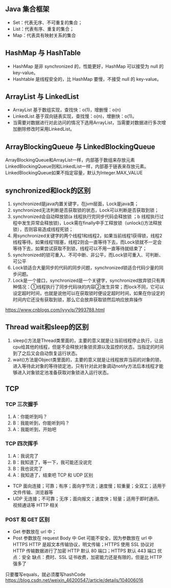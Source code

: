 ## Java 集合框架

* Set：代表无序、不可重复的集合；
* List：代表有序、重复的集合；
* Map：代表具有映射关系的集合

## HashMap 与 HashTable

* HashMap 是非 synchronized 的，性能更好，HashMap 可以接受为 null 的 key-value。 
* Hashtable 是线程安全的，比 HashMap 要慢，不接受 null 的 key-value。

## ArrayList 与 LinkedList

* ArrayList 基于数组实现，查找快：o(1)，增删慢：o(n)
* LinkedList 基于双向链表实现，查找慢：o(n)，增删快：o(1)。 
* 当需要对数据进行对此访问的情况下选用ArrayList，当需要对数据进行多次增加删除修改时采用LinkedList。

## ArrayBlockingQueue 与 LinkedBlockingQueue

ArrayBlockingQueue和ArrayList一样，内部基于数组来存放元素 LinkedBlockingQueue则和LinkedList一样，内部基于链表来存放元素。 LinkedBlockingQueue如果不指定容量，默认为Integer.MAX_VALUE

## synchronized和lock的区别

1. synchronized是java内置关键字，在jvm层面，Lock是java类；
2. synchronized无法判断是否获取锁的状态，Lock可以判断是否获取到锁；
3. synchronized会自动释放锁(a 线程执行完同步代码会释放锁 ；b 线程执行过程中发生异常会释放锁)，Lock需在finally中手工释放锁（unlock()方法释放锁），否则容易造成线程死锁；
4. 用synchronized关键字的两个线程1和线程2，如果当前线程1获得锁，线程2线程等待。如果线程1阻塞，线程2则会一直等待下去，而Lock锁就不一定会等待下去，如果尝试获取不到锁，线程可以不用一直等待就结束了；
5. synchronized的锁可重入、不可中断、非公平，而Lock锁可重入、可判断、可公平
6. Lock锁适合大量同步的代码的同步问题，synchronized锁适合代码少量的同步问题。 
7. Lock是一个接口，synchronized是一个关键字，synchronized放弃锁只有两种情况：①线程执行了同步代码块的内容②发生异常；而lock不同，它可以设定超时时间，也就是说他可以在获取锁时便设定超时时间，如果在你设定的时间内它还没有获取到锁，那么它会放弃获取锁然后响应放弃操作

https://www.cnblogs.com/iyyy/p/7993788.html

## Thread wait和sleep的区别

1. sleep()方法是Thread类里面的，主要的意义就是让当前线程停止执行，让出cpu给其他的线程，但是不会释放对象锁资源以及监控的状态，当指定的时间到了之后又会自动恢复运行状态。
2. wait()方法是Object类里面的，主要的意义就是让线程放弃当前的对象的锁，进入等待此对象的等待锁定池，只有针对此对象调动notify方法后本线程才能够进入对象锁定池准备获取对象锁进入运行状态。

## TCP

### TCP 三次握手

1. A：你能听到吗？
2. B：我能听到，你能听到吗？
3. A：我能听到，开始吧 

### TCP 四次挥手

1. A：我说完了
2. B：我知道了，等一下，我可能还没说完
3. B：我也说完了
4. A：我知道了，结束吧 TCP 和 UDP 区别

* TCP 面向连接；可靠；有序；面向字节流；速度慢；较重量；全双工；适用于文件传输、浏览器等 
* UDP 无连接；不可靠；无序；面向报文；速度快；轻量；适用于即时通讯、视频通话等 HTTP 相关 

### POST 和 GET 区别 

* Get 参数放在 url 中；
* Post 参数放在 request Body 中 Get 可能不安全，因为参数放在 url 中 HTTPS HTTP 是超文本传输协议，明文传输；HTTPS 使用 SSL 协议对 HTTP 传输数据进行了加密 HTTP 默认 80 端口；HTTPS 默认 443 端口 优点：安全 缺点：费时、SSL 证书收费，加密能力还是有限的，但是比 HTTP 强多了

只要覆写equals，就必须覆写hashCode
https://blog.csdn.net/weixin_46200547/article/details/104006016